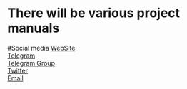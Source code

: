 # There will be various project manuals

#Social media
<a href="https://manticore.team/">WebSite</a> <br>
<a href="https://t.me/n0okOne">Telegram</a> <br>
<a href="https://t.me/MantiCoreTeam">Telegram Group</a> <br>
<a href="https://twitter.com/n0okOne">Twitter</a> <br>
<a href="mailto:n0ok0ne.sergey@gmail.com">Email</a>

